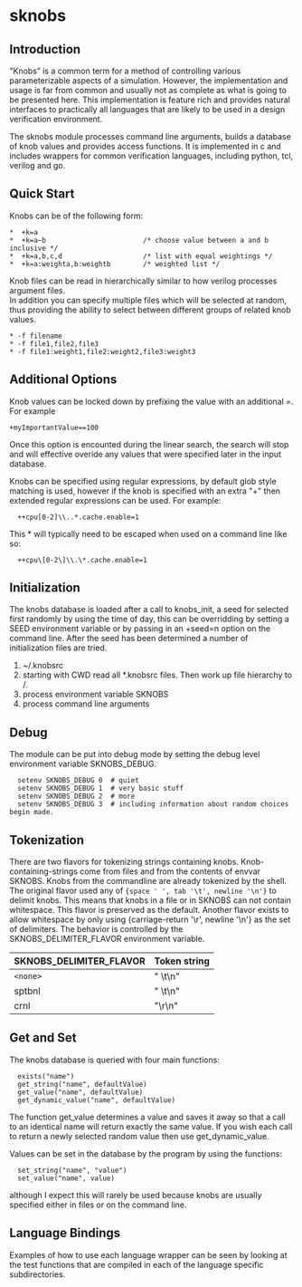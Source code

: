 # sknobs

## Introduction

"Knobs” is a common term for a method of controlling various parameterizable aspects of a simulation.
However, the implementation and usage is far from common and usually not as complete as what is
going to be presented here. This implementation is feature rich and provides natural interfaces to
practically all languages that are likely to be used in a design verification environment.

The sknobs module processes command line arguments, builds a database of knob values and provides
access functions.  It is implemented in c and includes wrappers for common verification languages,
including python, tcl, verilog and go.

## Quick Start
Knobs can be of the following form:
```
*  +k=a
*  +k=a~b                        /* choose value between a and b inclusive */
*  +k=a,b,c,d                    /* list with equal weightings */
*  +k=a:weighta,b:weightb        /* weighted list */
```

Knob files can be read in hierarchically similar to how verilog processes argument files.  
In addition you can specify multiple files which will be selected at random, thus providing 
the ability to select between different groups of related knob values.

```
* -f filename
* -f file1,file2,file3
* -f file1:weight1,file2:weight2,file3:weight3
```

## Additional Options

Knob values can be locked down by prefixing the value with an additional =. For example
```
+myImportantValue==100
```
Once this option is encounted during the linear search, the search will stop and will effective 
overide any values that were specified later in the input database.

Knobs can be specified using regular expressions, by default glob
style matching is used, however if the knob is specified with an extra
"+" then extended regular expressions can be used. For example:
```
  ++cpu[0-2]\\..*.cache.enable=1
```
This * will typically need to be escaped when used on a command line like so:
```
  ++cpu\[0-2\]\\.\*.cache.enable=1
```

## Initialization
 
The knobs database is loaded after a call to knobs_init, a seed for selected first randomly 
by using the time of day, this can be overridding by setting a SEED environment variable or by passing in an
+seed=n option on the command line.  After the seed has been determined a number of initialization files 
are tried.

  1. ~/.knobsrc
  1. starting with CWD read all *.knobsrc files.  Then work up file hierarchy to /.
  1. process environment variable SKNOBS
  1. process command line arguments

## Debug
The module can be put into debug mode by setting the debug level environment variable SKNOBS_DEBUG.
```
  setenv SKNOBS_DEBUG 0  # quiet
  setenv SKNOBS_DEBUG 1  # very basic stuff
  setenv SKNOBS_DEBUG 2  # more
  setenv SKNOBS_DEBUG 3  # including information about random choices begin made.
```

## Tokenization

There are two flavors for tokenizing strings containing knobs.  Knob-
containing-strings come from files and from the contents of envvar SKNOBS.
Knobs from the commandline are already tokenized by the shell.  The original
flavor used any of `{space ' ', tab '\t', newline '\n'}` to delimit knobs.  This
means that knobs in a file or in SKNOBS can not contain whitespace.  This
flavor is preserved as the default.  Another flavor exists to allow whitespace
by only using {carriage-return '\r', newline '\n'} as the set of delimiters.
The behavior is controlled by the SKNOBS_DELIMITER_FLAVOR environment variable.

  SKNOBS_DELIMITER_FLAVOR       | Token string
  ------------------------------|-------------
  `<none>`                      | " \t\n"
  sptbnl                        | " \t\n"
  crnl                          | "\r\n"


## Get and Set

The knobs database is queried with four main functions:
```
  exists("name")
  get_string("name", defaultValue)
  get_value("name", defaultValue)
  get_dynamic_value("name", defaultValue)
```

The function get_value determines a value and saves it away so that a
call to an identical name will return exactly the same value.  If you
wish each call to return a newly selected random value then use
get_dynamic_value.

Values can be set in the database by the program by using the functions:
```
  set_string("name", "value")
  set_value("name", value)
````
although I expect this will rarely be used because knobs are usually
specified either in files or on the command line.

## Language Bindings

Examples of how to use each language wrapper can be seen by looking at
the test functions that are compiled in each of the language specific
subdirectories.

